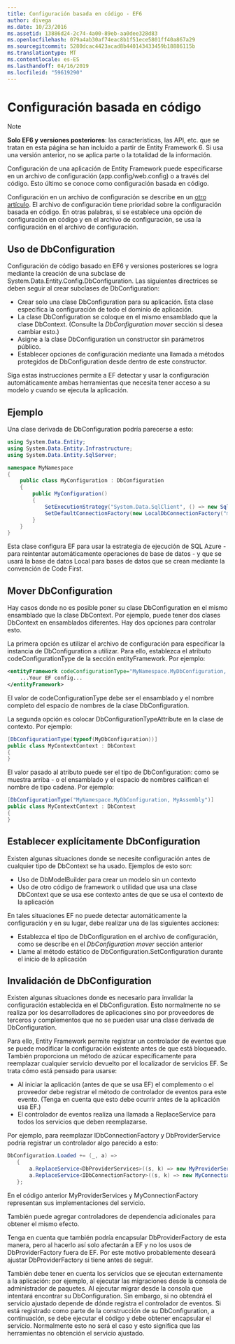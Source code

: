 ```yaml
---
title: Configuración basada en código - EF6
author: divega
ms.date: 10/23/2016
ms.assetid: 13886d24-2c74-4a00-89eb-aa0dee328d83
ms.openlocfilehash: 079a4ab30af74eac8b1f51ece5801ff40a867a29
ms.sourcegitcommit: 5280dcac4423acad8b440143433459b18886115b
ms.translationtype: MT
ms.contentlocale: es-ES
ms.lasthandoff: 04/16/2019
ms.locfileid: "59619290"
---
```

# <a name="code-based-configuration"></a>Configuración basada en código
> [!NOTE]
> **Solo EF6 y versiones posteriores**: las características, las API, etc. que se tratan en esta página se han incluido a partir de Entity Framework 6. Si usa una versión anterior, no se aplica parte o la totalidad de la información.  

Configuración de una aplicación de Entity Framework puede especificarse en un archivo de configuración (app.config/web.config) o a través del código. Esto último se conoce como configuración basada en código.  

Configuración en un archivo de configuración se describe en un [otro artículo](config-file.md). El archivo de configuración tiene prioridad sobre la configuración basada en código. En otras palabras, si se establece una opción de configuración en código y en el archivo de configuración, se usa la configuración en el archivo de configuración.  

## <a name="using-dbconfiguration"></a>Uso de DbConfiguration  

Configuración de código basado en EF6 y versiones posteriores se logra mediante la creación de una subclase de System.Data.Entity.Config.DbConfiguration. Las siguientes directrices se deben seguir al crear subclases de DbConfiguration:  

- Crear solo una clase DbConfiguration para su aplicación. Esta clase especifica la configuración de todo el dominio de aplicación.  
- La clase DbConfiguration se coloque en el mismo ensamblado que la clase DbContext. (Consulte la *DbConfiguration mover* sección si desea cambiar esto.)  
- Asigne a la clase DbConfiguration un constructor sin parámetros público.  
- Establecer opciones de configuración mediante una llamada a métodos protegidos de DbConfiguration desde dentro de este constructor.  

Siga estas instrucciones permite a EF detectar y usar la configuración automáticamente ambas herramientas que necesita tener acceso a su modelo y cuando se ejecuta la aplicación.  

## <a name="example"></a>Ejemplo  

Una clase derivada de DbConfiguration podría parecerse a esto:  

``` csharp
using System.Data.Entity;
using System.Data.Entity.Infrastructure;
using System.Data.Entity.SqlServer;

namespace MyNamespace
{
    public class MyConfiguration : DbConfiguration
    {
        public MyConfiguration()
        {
            SetExecutionStrategy("System.Data.SqlClient", () => new SqlAzureExecutionStrategy());
            SetDefaultConnectionFactory(new LocalDbConnectionFactory("mssqllocaldb"));
        }
    }
}
```  

Esta clase configura EF para usar la estrategia de ejecución de SQL Azure - para reintentar automáticamente operaciones de base de datos - y que se usará la base de datos Local para bases de datos que se crean mediante la convención de Code First.  

## <a name="moving-dbconfiguration"></a>Mover DbConfiguration  

Hay casos donde no es posible poner su clase DbConfiguration en el mismo ensamblado que la clase DbContext. Por ejemplo, puede tener dos clases DbContext en ensamblados diferentes. Hay dos opciones para controlar esto.  

La primera opción es utilizar el archivo de configuración para especificar la instancia de DbConfiguration a utilizar. Para ello, establezca el atributo codeConfigurationType de la sección entityFramework. Por ejemplo:  

``` xml
<entityFramework codeConfigurationType="MyNamespace.MyDbConfiguration, MyAssembly">
    ...Your EF config...
</entityFramework>
```  

El valor de codeConfigurationType debe ser el ensamblado y el nombre completo del espacio de nombres de la clase DbConfiguration.  

La segunda opción es colocar DbConfigurationTypeAttribute en la clase de contexto. Por ejemplo:  

``` csharp  
[DbConfigurationType(typeof(MyDbConfiguration))]
public class MyContextContext : DbContext
{
}
```  

El valor pasado al atributo puede ser el tipo de DbConfiguration: como se muestra arriba - o el ensamblado y el espacio de nombres califican el nombre de tipo cadena. Por ejemplo:  

``` csharp
[DbConfigurationType("MyNamespace.MyDbConfiguration, MyAssembly")]
public class MyContextContext : DbContext
{
}
```  

## <a name="setting-dbconfiguration-explicitly"></a>Establecer explícitamente DbConfiguration  

Existen algunas situaciones donde se necesite configuración antes de cualquier tipo de DbContext se ha usado. Ejemplos de esto son:  

- Uso de DbModelBuilder para crear un modelo sin un contexto  
- Uso de otro código de framework o utilidad que usa una clase DbContext que se usa ese contexto antes de que se usa el contexto de la aplicación  

En tales situaciones EF no puede detectar automáticamente la configuración y en su lugar, debe realizar una de las siguientes acciones:  

- Establezca el tipo de DbConfiguration en el archivo de configuración, como se describe en el *DbConfiguration mover* sección anterior
- Llame al método estático de DbConfiguration.SetConfiguration durante el inicio de la aplicación  

## <a name="overriding-dbconfiguration"></a>Invalidación de DbConfiguration  

Existen algunas situaciones donde es necesario para invalidar la configuración establecida en el DbConfiguration. Esto normalmente no se realiza por los desarrolladores de aplicaciones sino por proveedores de terceros y complementos que no se pueden usar una clase derivada de DbConfiguration.  

Para ello, Entity Framework permite registrar un controlador de eventos que se puede modificar la configuración existente antes de que está bloqueado.  También proporciona un método de azúcar específicamente para reemplazar cualquier servicio devuelto por el localizador de servicios EF. Se trata cómo está pensado para usarse:  

- Al iniciar la aplicación (antes de que se usa EF) el complemento o el proveedor debe registrar el método de controlador de eventos para este evento. (Tenga en cuenta que esto debe ocurrir antes de la aplicación usa EF.)  
- El controlador de eventos realiza una llamada a ReplaceService para todos los servicios que deben reemplazarse.  

Por ejemplo, para reemplazar IDbConnectionFactory y DbProviderService podría registrar un controlador algo parecido a esto:  

``` csharp
DbConfiguration.Loaded += (_, a) =>
   {
       a.ReplaceService<DbProviderServices>((s, k) => new MyProviderServices(s));
       a.ReplaceService<IDbConnectionFactory>((s, k) => new MyConnectionFactory(s));
   };
```  

En el código anterior MyProviderServices y MyConnectionFactory representan sus implementaciones del servicio.  

También puede agregar controladores de dependencia adicionales para obtener el mismo efecto.  

Tenga en cuenta que también podría encapsular DbProviderFactory de esta manera, pero al hacerlo así solo afectarán a EF y no los usos de DbProviderFactory fuera de EF. Por este motivo probablemente deseará ajustar DbProviderFactory si tiene antes de seguir.  

También debe tener en cuenta los servicios que se ejecutan externamente a la aplicación: por ejemplo, al ejecutar las migraciones desde la consola de administrador de paquetes. Al ejecutar migrar desde la consola que intentará encontrar su DbConfiguration. Sin embargo, si no obtendrá el servicio ajustado depende de dónde registra el controlador de eventos. Si está registrado como parte de la construcción de su DbConfiguration, a continuación, se debe ejecutar el código y debe obtener encapsular el servicio. Normalmente esto no será el caso y esto significa que las herramientas no obtención el servicio ajustado.  
